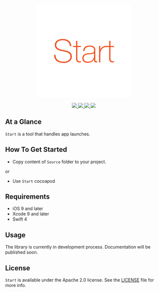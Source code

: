 <p align="center" >
	<img src="/Images/logo_2048_2048.png" alt="Start" title="Start" width="300px" height="300px">
</p>

<p align="center">
	<a href="https://swift.org">
		<img src="https://img.shields.io/badge/Swift-4.0-orange.svg?style=flat">
	</a>
	<a href="https://cocoapods.org">
		<img src="https://img.shields.io/cocoapods/v/Start.svg">
	</a>
	<a href="https://cocoapods.org">
		<img src="https://img.shields.io/cocoapods/dt/Start.svg">
	</a>
	<a href="https://tldrlegal.com/license/mit-license">
		<img src="https://img.shields.io/badge/License-Apache 2.0-blue.svg?style=flat">
	</a>
</p>

## At a Glance

`Start` is a tool that handles app launches.

## How To Get Started

- Copy content of `Source` folder to your project.

or

- Use `Start` cocoapod

## Requirements

* iOS 9 and later
* Xcode 9 and later
* Swift 4

## Usage

The library is currently in development process. Documentation will be published soon.

## License

`Start` is available under the Apache 2.0 license. See the [LICENSE](./LICENSE) file for more info.
